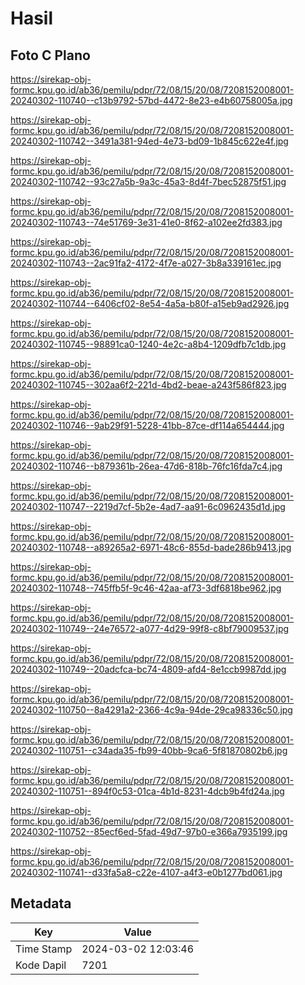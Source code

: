 # Hasil

## Foto C Plano

https://sirekap-obj-formc.kpu.go.id/ab36/pemilu/pdpr/72/08/15/20/08/7208152008001-20240302-110740--c13b9792-57bd-4472-8e23-e4b60758005a.jpg

https://sirekap-obj-formc.kpu.go.id/ab36/pemilu/pdpr/72/08/15/20/08/7208152008001-20240302-110742--3491a381-94ed-4e73-bd09-1b845c622e4f.jpg

https://sirekap-obj-formc.kpu.go.id/ab36/pemilu/pdpr/72/08/15/20/08/7208152008001-20240302-110742--93c27a5b-9a3c-45a3-8d4f-7bec52875f51.jpg

https://sirekap-obj-formc.kpu.go.id/ab36/pemilu/pdpr/72/08/15/20/08/7208152008001-20240302-110743--74e51769-3e31-41e0-8f62-a102ee2fd383.jpg

https://sirekap-obj-formc.kpu.go.id/ab36/pemilu/pdpr/72/08/15/20/08/7208152008001-20240302-110743--2ac91fa2-4172-4f7e-a027-3b8a339161ec.jpg

https://sirekap-obj-formc.kpu.go.id/ab36/pemilu/pdpr/72/08/15/20/08/7208152008001-20240302-110744--6406cf02-8e54-4a5a-b80f-a15eb9ad2926.jpg

https://sirekap-obj-formc.kpu.go.id/ab36/pemilu/pdpr/72/08/15/20/08/7208152008001-20240302-110745--98891ca0-1240-4e2c-a8b4-1209dfb7c1db.jpg

https://sirekap-obj-formc.kpu.go.id/ab36/pemilu/pdpr/72/08/15/20/08/7208152008001-20240302-110745--302aa6f2-221d-4bd2-beae-a243f586f823.jpg

https://sirekap-obj-formc.kpu.go.id/ab36/pemilu/pdpr/72/08/15/20/08/7208152008001-20240302-110746--9ab29f91-5228-41bb-87ce-df114a654444.jpg

https://sirekap-obj-formc.kpu.go.id/ab36/pemilu/pdpr/72/08/15/20/08/7208152008001-20240302-110746--b879361b-26ea-47d6-818b-76fc16fda7c4.jpg

https://sirekap-obj-formc.kpu.go.id/ab36/pemilu/pdpr/72/08/15/20/08/7208152008001-20240302-110747--2219d7cf-5b2e-4ad7-aa91-6c0962435d1d.jpg

https://sirekap-obj-formc.kpu.go.id/ab36/pemilu/pdpr/72/08/15/20/08/7208152008001-20240302-110748--a89265a2-6971-48c6-855d-bade286b9413.jpg

https://sirekap-obj-formc.kpu.go.id/ab36/pemilu/pdpr/72/08/15/20/08/7208152008001-20240302-110748--745ffb5f-9c46-42aa-af73-3df6818be962.jpg

https://sirekap-obj-formc.kpu.go.id/ab36/pemilu/pdpr/72/08/15/20/08/7208152008001-20240302-110749--24e76572-a077-4d29-99f8-c8bf79009537.jpg

https://sirekap-obj-formc.kpu.go.id/ab36/pemilu/pdpr/72/08/15/20/08/7208152008001-20240302-110749--20adcfca-bc74-4809-afd4-8e1ccb9987dd.jpg

https://sirekap-obj-formc.kpu.go.id/ab36/pemilu/pdpr/72/08/15/20/08/7208152008001-20240302-110750--8a4291a2-2366-4c9a-94de-29ca98336c50.jpg

https://sirekap-obj-formc.kpu.go.id/ab36/pemilu/pdpr/72/08/15/20/08/7208152008001-20240302-110751--c34ada35-fb99-40bb-9ca6-5f81870802b6.jpg

https://sirekap-obj-formc.kpu.go.id/ab36/pemilu/pdpr/72/08/15/20/08/7208152008001-20240302-110751--894f0c53-01ca-4b1d-8231-4dcb9b4fd24a.jpg

https://sirekap-obj-formc.kpu.go.id/ab36/pemilu/pdpr/72/08/15/20/08/7208152008001-20240302-110752--85ecf6ed-5fad-49d7-97b0-e366a7935199.jpg

https://sirekap-obj-formc.kpu.go.id/ab36/pemilu/pdpr/72/08/15/20/08/7208152008001-20240302-110741--d33fa5a8-c22e-4107-a4f3-e0b1277bd061.jpg


## Metadata

| Key        | Value               |
| ---------- | ------------------- |
| Time Stamp | 2024-03-02 12:03:46 |
| Kode Dapil | 7201                |



